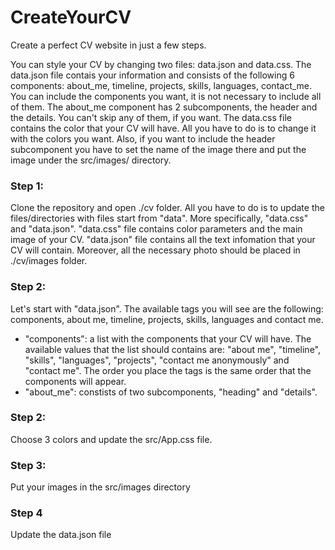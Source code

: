 # CreateYourCV
Create a perfect CV website in just a few steps.

You can style your CV by changing two files: data.json and data.css.
The data.json file contais your information and consists of the following 6 components: about_me, timeline, projects, skills, languages, contact_me. You can include the components you want, it is not necessary to include all of them. The about_me component has 2 subcomponents, the header and the details. You can't skip any of them, if you want.
The data.css file contains the color that your CV will have. All you have to do is to change it with the colors you want. Also, if you want to include the header subcomponent you have to set the name of the image there and put the image under the src/images/ directory.



### Step 1:
Clone the repository and open ./cv folder.
All you have to do is to update the files/directories with files start from "data". More specifically, "data.css" and "data.json".
"data.css" file contains color parameters and the main image of your CV.
"data.json" file contains all the text infomation that your CV will contain. 
Moreover, all the necessary photo should be placed in ./cv/images folder.

### Step 2: 
Let's start with "data.json". 
The available tags you will see are the following: components, about me, timeline, projects, skills, languages and contact me.

- "components": a list with the components that your CV will have. The available values that the list should contains are: "about me", "timeline", "skills", "languages", "projects", "contact me anonymously" and "contact me". The order you place the tags is the same order that the components will appear.
- "about_me": constists of two subcomponents, "heading" and "details". 

### Step 2: 
Choose 3 colors and update the src/App.css file.
### Step 3:
Put your images in the src/images directory
### Step 4
Update the data.json file
